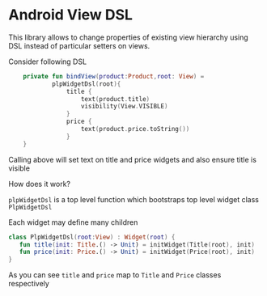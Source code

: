 Android View DSL
====

This library allows to change properties of existing view hierarchy using DSL instead of
particular setters on views.

Consider following DSL

```kotlin
    private fun bindView(product:Product,root: View) = 
            plpWidgetDsl(root){
                title {
                    text(product.title)
                    visibility(View.VISIBLE)
                }
                price {
                    text(product.price.toString())
                }
    }            
```

Calling above will set text on title and price widgets and also ensure title is visible

How does it work?

`plpWidgetDsl` is a top level function which bootstraps top level widget class `PlpWidgetDsl`

Each widget may define many children 

```kotlin
class PlpWidgetDsl(root:View) : Widget(root) {
   fun title(init: Title.() -> Unit) = initWidget(Title(root), init)
   fun price(init: Price.() -> Unit) = initWidget(Price(root), init)
}
```

As you can see `title` and `price` map to `Title` and `Price` classes respectively





